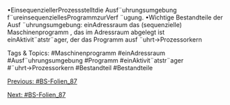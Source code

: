 •EinsequenziellerProzessstelltdie Ausf¨uhrungsumgebung f¨ureinsequenziellesProgrammzurVerf ¨ugung.
•Wichtige Bestandteile der Ausf ¨uhrungsumgebung:
einAdressraum
das (sequenzielle) Maschinenprogramm , das im Adressraum abgelegt ist
einAktivit¨atstr¨ager, der das Programm ausf ¨uhrt→Prozessorkern

   Tags & Topics:
   #Maschinenprogramm
   #einAdressraum
   #Ausf¨uhrungsumgebung
   #Programm
   #einAktivit¨atstr¨ager
   #¨uhrt→Prozessorkern
   #Bestandteil
   #Bestandteile

[Previous: #BS-Folien_87](BS-Folien_87.md)

[Next: #BS-Folien_87](BS-Folien_87.md)